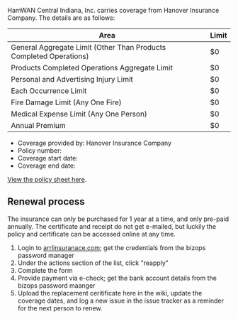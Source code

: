 HamWAN Central Indiana, Inc. carries coverage from Hanover Insurance Company. The details are as follows:

| Area                                                               | Limit      |
| ------------------------------------------------------------------ | ---------- |
| General Aggregate Limit (Other Than Products Completed Operations) | $0 |
| Products Completed Operations Aggregate Limit                      | $0 |
| Personal and Advertising Injury Limit                              | $0 |
| Each Occurrence Limit                                              | $0 |
| Fire Damage Limit (Any One Fire)                                   | $0   |
| Medical Expense Limit (Any One Person)                             | $0    |
| Annual Premium                                                     | $0       |

- Coverage provided by: Hanover Insurance Company
- Policy number: 
- Coverage start date: 
- Coverage end date: 

[View the policy sheet here](/ClubLiabilityPolicy-RSC21344.pdf).

## Renewal process

The insurance can only be purchased for 1 year at a time, and only pre-paid annually. The certificate and receipt do not get e-mailed, but luckily the policy and certificate can be accessed online at any time.

1. Login to [arrlinsuranace.com](https://www.arrlinsurance.com/account/login); get the credentials from the bizops password manager
2. Under the actions section of the list, click "reapply"
3. Complete the form
4. Provide payment via e-check; get the bank account details from the bizops password maanger
5. Upload the replacement ceritificate here in the wiki, update the coverage dates, and log a new issue in the issue tracker as a reminder for the next person to renew.

